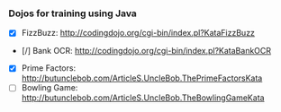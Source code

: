 ### Dojos for training using Java

- [X] FizzBuzz: http://codingdojo.org/cgi-bin/index.pl?KataFizzBuzz
- [/] Bank OCR: http://codingdojo.org/cgi-bin/index.pl?KataBankOCR
- [X] Prime Factors: http://butunclebob.com/ArticleS.UncleBob.ThePrimeFactorsKata
- [ ] Bowling Game: http://butunclebob.com/ArticleS.UncleBob.TheBowlingGameKata
